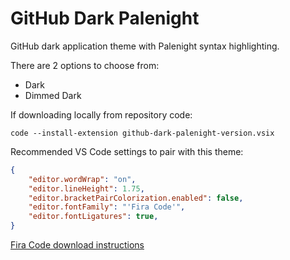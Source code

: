 # GitHub Dark Palenight
GitHub dark application theme with Palenight syntax highlighting.

There are 2 options to choose from:

- Dark
- Dimmed Dark

If downloading locally from repository code:
```
code --install-extension github-dark-palenight-version.vsix
```

Recommended VS Code settings to pair with this theme:
```json
{
    "editor.wordWrap": "on",
    "editor.lineHeight": 1.75,
    "editor.bracketPairColorization.enabled": false,
    "editor.fontFamily": "'Fira Code'",
    "editor.fontLigatures": true,
}
```

[Fira Code download instructions](https://github.com/tonsky/FiraCode/wiki/VS-Code-Instructions)